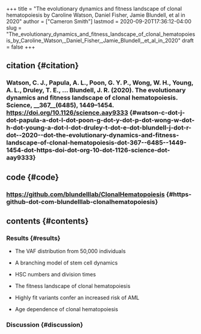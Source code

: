 +++
title = "The evolutionary dynamics and fitness landscape of clonal hematopoiesis by Caroline Watson, Daniel Fisher, Jamie Blundell, et al in 2020"
author = ["Cameron Smith"]
lastmod = 2020-09-20T17:36:12-04:00
slug = "The_evolutionary_dynamics_and_fitness_landscape_of_clonal_hematopoiesis_by_Caroline_Watson,_Daniel_Fisher,_Jamie_Blundell,_et_al_in_2020"
draft = false
+++

## citation {#citation}


### Watson, C. J., Papula, A. L., Poon, G. Y. P., Wong, W. H., Young, A. L., Druley, T. E., … Blundell, J. R. (2020). The evolutionary dynamics and fitness landscape of clonal hematopoiesis. <span class="underline"><span class="underline">Science</span></span>, \_\_367\_\_(6485), 1449–1454. <https://doi.org/10.1126/science.aay9333> {#watson-c-dot-j-dot-papula-a-dot-l-dot-poon-g-dot-y-dot-p-dot-wong-w-dot-h-dot-young-a-dot-l-dot-druley-t-dot-e-dot-blundell-j-dot-r-dot--2020--dot-the-evolutionary-dynamics-and-fitness-landscape-of-clonal-hematopoiesis-dot-367--6485--1449-1454-dot-https-doi-dot-org-10-dot-1126-science-dot-aay9333}


## code {#code}


### <https://github.com/blundelllab/ClonalHematopoiesis> {#https-github-dot-com-blundelllab-clonalhematopoiesis}


## contents {#contents}


### Results {#results}

<!--list-separator-->

-  The VAF distribution from 50,000 individuals

<!--list-separator-->

-  A branching model of stem cell dynamics

<!--list-separator-->

-  HSC numbers and division times

<!--list-separator-->

-  The fitness landscape of clonal hematopoiesis

<!--list-separator-->

-  Highly fit variants confer an increased risk of AML

<!--list-separator-->

-  Age dependence of clonal hematopoiesis


### Discussion {#discussion}

